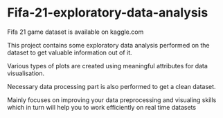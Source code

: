 # Fifa-21-exploratory-data-analysis

Fifa 21 game dataset is available on kaggle.com

This project contains some exploratory data analysis performed on the dataset to get valuable information out of it.

Various types of plots are created using meaningful attributes for data visualisation.

Necessary data processing part is also performed to get a clean dataset. 

Mainly focuses on improving your data preprocessing and visualing skills which in turn will help you to work efficiently on real time datasets
